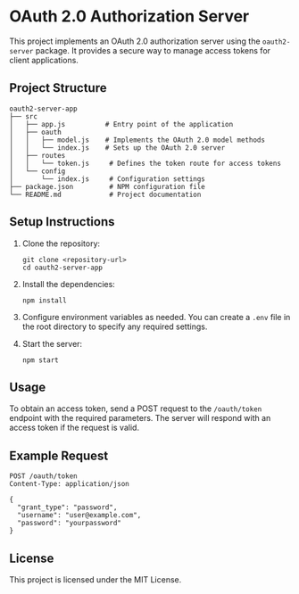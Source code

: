 # OAuth 2.0 Authorization Server

This project implements an OAuth 2.0 authorization server using the `oauth2-server` package. It provides a secure way to manage access tokens for client applications.

## Project Structure

```
oauth2-server-app
├── src
│   ├── app.js          # Entry point of the application
│   ├── oauth
│   │   ├── model.js    # Implements the OAuth 2.0 model methods
│   │   └── index.js    # Sets up the OAuth 2.0 server
│   ├── routes
│   │   └── token.js     # Defines the token route for access tokens
│   └── config
│       └── index.js     # Configuration settings
├── package.json         # NPM configuration file
└── README.md            # Project documentation
```

## Setup Instructions

1. Clone the repository:
   ```
   git clone <repository-url>
   cd oauth2-server-app
   ```

2. Install the dependencies:
   ```
   npm install
   ```

3. Configure environment variables as needed. You can create a `.env` file in the root directory to specify any required settings.

4. Start the server:
   ```
   npm start
   ```

## Usage

To obtain an access token, send a POST request to the `/oauth/token` endpoint with the required parameters. The server will respond with an access token if the request is valid.

## Example Request

```
POST /oauth/token
Content-Type: application/json

{
  "grant_type": "password",
  "username": "user@example.com",
  "password": "yourpassword"
}
```

## License

This project is licensed under the MIT License.